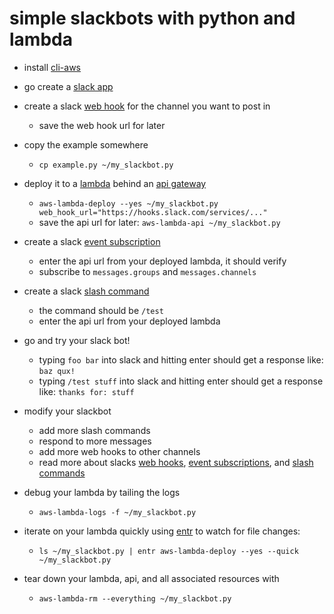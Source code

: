 # simple slackbots with python and lambda

- install [cli-aws](https://github.com/nathants/cli-aws#installation)

- go create a [slack app](https://api.slack.com/apps)

- create a slack [web hook](https://api.slack.com/incoming-webhooks) for the channel you want to post in
  - save the web hook url for later

- copy the example somewhere
  - `cp example.py ~/my_slackbot.py`

- deploy it to a [lambda](https://aws.amazon.com/lambda/) behind an [api gateway](https://aws.amazon.com/lambda/)
  - `aws-lambda-deploy --yes ~/my_slackbot.py web_hook_url="https://hooks.slack.com/services/..."`
  - save the api url for later: `aws-lambda-api ~/my_slackbot.py`

- create a slack [event subscription](https://api.slack.com/events-api)
  - enter the api url from your deployed lambda, it should verify
  - subscribe to `messages.groups` and `messages.channels`

- create a slack [slash command](https://api.slack.com/slash-commands)
  - the command should be `/test`
  - enter the api url from your deployed lambda

- go and try your slack bot!
  - typing `foo bar` into slack and hitting enter should get a response like: `baz qux!`
  - typing `/test stuff` into slack and hitting enter should get a response like: `thanks for: stuff`

- modify your slackbot
  - add more slash commands
  - respond to more messages
  - add more web hooks to other channels
  - read more about slacks [web hooks](https://api.slack.com/incoming-webhooks), [event subscriptions](https://api.slack.com/events-api), and [slash commands](https://api.slack.com/slash-commands)

- debug your lambda by tailing the logs
  - `aws-lambda-logs -f ~/my_slackbot.py`

- iterate on your lambda quickly using [entr](http://entrproject.org/) to watch for file changes:
  - `ls ~/my_slackbot.py | entr aws-lambda-deploy --yes --quick ~/my_slackbot.py`

- tear down your lambda, api, and all associated resources with
  - `aws-lambda-rm --everything ~/my_slackbot.py`
